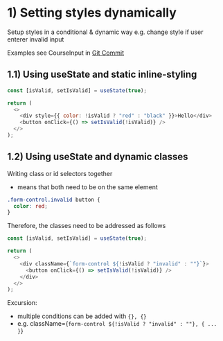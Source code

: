 # 1) Setting styles dynamically

Setup styles in a conditional & dynamic way
e.g. change style if user enterer invalid input

Examples see CourseInput in [Git Commit](https://github.com/johannesstroebele91/React-Library/commit/27f57c0da9b6948a1949a9f7374e51fe10bb3383)

## 1.1) Using useState and static inline-styling

```javascript
const [isValid, setIsValid] = useState(true);

return (
  <>
    <div style={{ color: !isValid ? "red" : "black" }}>Hello</div>
    <button onClick={() => setIsValid(!isValid)} />
  </>
);
```

## 1.2) Using useState and dynamic classes

Writing class or id selectors together

- means that both need to be on the same element

```css
.form-control.invalid button {
  color: red;
}
```

Therefore, the classes need to be addressed as follows

```javascript
const [isValid, setIsValid] = useState(true);

return (
  <>
    <div className={`form-control ${!isValid ? "invalid" : ""}`}>
      <button onClick={() => setIsValid(!isValid)} />
    </div>
  </>
);
```

Excursion:

- multiple conditions can be added with `{}, {}`
- e.g. className={`form-control ${!isValid ? "invalid" : ""}, { ... }`}
